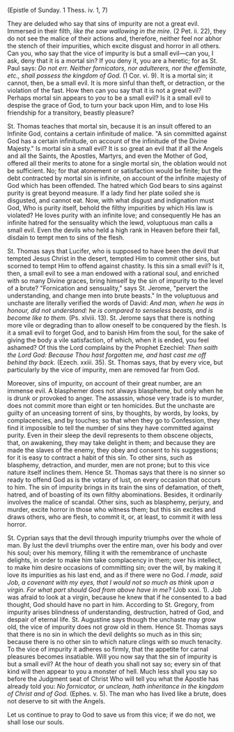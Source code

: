 (Epistle of Sunday. 1 Thess. iv. 1, 7)

They are deluded who say that sins of impurity are not a great evil. Immersed in their filth, *like the sow wallowing in the mire.* (2 Pet. ii. 22), they do not see the malice of their actions and, therefore, neither feel nor abhor the stench of their impurities, which excite disgust and horror in all others. Can you, who say that the vice of impurity is but a small evil—can you, I ask, deny that it is a mortal sin? If you deny it, you are a heretic; for as St. Paul says: *Do not err. Neither fornicators, nor adulterers, nor the effeminate, etc., shall possess the kingdom of God.* (1 Cor. vi. 9). It is a mortal sin; it cannot, then, be a small evil. It is more sinful than theft, or detraction, or the violation of the fast. How then can you say that it is not a great evil? Perhaps mortal sin appears to *you* to be a small evil? Is it a small evil to despise the grace of God, to turn your back upon Him, and to lose His friendship for a transitory, beastly pleasure?

St. Thomas teaches that mortal sin, because it is an insult offered to an Infinite God, contains a certain infinitude of malice. \"A sin committed against God has a certain infinitude, on account of the infinitude of the Divine Majesty.\" Is mortal sin a small evil? It is so great an evil that if all the Angels and all the Saints, the Apostles, Martyrs, and even the Mother of God, offered all their merits to atone for a single mortal sin, the oblation would not be sufficient. No; for that atonement or satisfaction would be finite; but the debt contracted by mortal sin is infinite, on account of the infinite majesty of God which has been offended. The hatred which God bears to sins against purity is great beyond measure. If a lady find her plate soiled she is disgusted, and cannot eat. Now, with what disgust and indignation must God, Who is purity itself, behold the filthy impurities by which His law is violated? He loves purity with an infinite love; and consequently He has an infinite hatred for the sensuality which the lewd, voluptuous man calls a small evil. Even the devils who held a high rank in Heaven before their fall, disdain to tempt men to sins of the flesh.

St. Thomas says that Lucifer, who is supposed to have been the devil that tempted Jesus Christ in the desert, tempted Him to commit other sins, but scorned to tempt Him to offend against chastity. Is this sin a small evil? Is it, then, a small evil to see a man endowed with a rational soul, and enriched with so many Divine graces, bring himself by the sin of impurity to the level of a brute? \"Fornication and sensuality,\" says St. Jerome, \"pervert the understanding, and change men into brute beasts.\" In the voluptuous and unchaste are literally verified the words of David: *And man, when he was in honour, did not understand: he is compared to senseless beasts, and is become like to them.* (Ps. xlviii. 13). St. Jerome says that there is nothing more vile or degrading than to allow oneself to be conquered by the flesh. Is it a small evil to forget God, and to banish Him from the soul, for the sake of giving the body a vile satisfaction, of which, when it is ended, you feel ashamed? Of this the Lord complains by the Prophet Ezechiel: *Then saith the Lord God: Because Thou hast forgotten me, and hast cast me off behind thy back.* (Ezech. xxiii. 35). St. Thomas says, that by every vice, but particularly by the vice of impurity, men are removed far from God.

Moreover, sins of impurity, on account of their great number, are an immense evil. A blasphemer does not always blaspheme, but only when he is drunk or provoked to anger. The assassin, whose very trade is to murder, does not commit more than eight or ten homicides. But the unchaste are guilty of an unceasing torrent of sins, by thoughts, by words, by looks, by complacencies, and by touches; so that when they go to Confession, they find it impossible to tell the number of sins they have committed against purity. Even in their sleep the devil represents to them obscene objects, that, on awakening, they may take delight in them; and because they are made the slaves of the enemy, they obey and consent to his suggestions; for it is easy to contract a habit of this sin. To other sins, such as blasphemy, detraction, and murder, men are not prone; but to this vice nature itself inclines them. Hence St. Thomas says that there is no sinner so ready to offend God as is the votary of lust, on every occasion that occurs to him. The sin of impurity brings in its train the sins of defamation, of theft, hatred, and of boasting of its own filthy abominations. Besides, it ordinarily involves the malice of scandal. Other sins, such as blasphemy, perjury, and murder, excite horror in those who witness them; but this sin excites and draws others, who are flesh, to commit it, or, at least, to commit it with less horror.

St. Cyprian says that the devil through impurity triumphs over the whole of man. By lust the devil triumphs over the entire man, over his body and over his soul; over his memory, filling it with the remembrance of unchaste delights, in order to make him take complacency in them; over his intellect, to make him desire occasions of committing sin; over the will, by making it love its impurities as his last end, and as if there were no God. *I made, said Job, a covenant with my eyes, that I would not so much as think upon a virgin. For what part should God from above have in me?* (Job xxxi. 1). Job was afraid to look at a virgin, because he knew that if he consented to a bad thought, God should have no part in him. According to St. Gregory, from impurity arises blindness of understanding, destruction, hatred of God, and despair of eternal life. St. Augustine says though the unchaste may grow old, the vice of impurity does not grow old in them. Hence St. Thomas says that there is no sin in which the devil delights so much as in this sin; because there is no other sin to which nature clings with so much tenacity. To the vice of impurity it adheres so firmly, that the appetite for carnal pleasures becomes insatiable. Will you now say that the sin of impurity is but a small evil? At the hour of death you shall not say so; every sin of that kind will then appear to you a monster of hell. Much less shall you say so before the Judgment seat of Christ Who will tell you what the Apostle has already told you: *No fornicator, or unclean, hath inheritance in the kingdom of Christ and of God.* (Ephes. v. 5). The man who has lived like a brute, does not deserve to sit with the Angels.

Let us continue to pray to God to save us from this vice; if we do not, we shall lose our souls.


